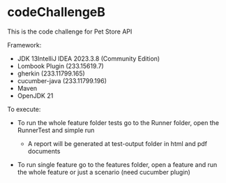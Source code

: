 # codeChallengeB

This is the code challenge for Pet Store API

Framework:
- JDK 13IntelliJ IDEA 2023.3.8 (Community Edition)
- Lombook Plugin (233.15619.7)
- gherkin (233.11799.165)
- cucumber-java (233.11799.196)
- Maven
- OpenJDK 21 

To execute:

- To run the whole feature folder tests go to the Runner folder, open the RunnerTest and simple run
  - A report will be generated at test-output folder in html and pdf documents

- To run single feature go to the features folder, open a feature and run the whole feature or just a scenario (need cucumber plugin)